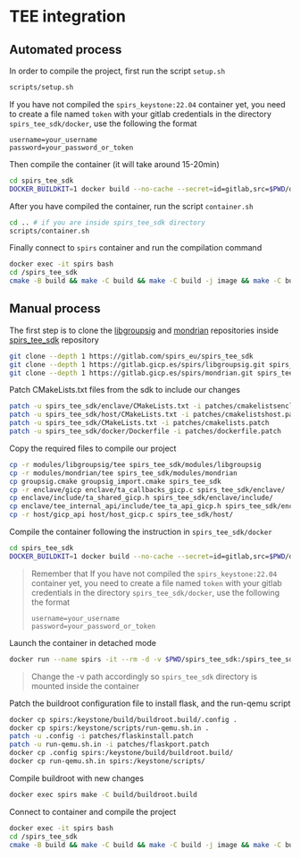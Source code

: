 # TEE integration
## Automated process
In order to compile the project, first run the script `setup.sh`

```bash
scripts/setup.sh
```

If you have not compiled the `spirs_keystone:22.04` container yet, you need
to create a file named `token` with your gitlab credentials in the directory `spirs_tee_sdk/docker`,
use the following the format

```
username=your_username
password=your_password_or_token
```

Then compile the container (it will take around 15-20min)

```bash
cd spirs_tee_sdk
DOCKER_BUILDKIT=1 docker build --no-cache --secret=id=gitlab,src=$PWD/docker/token -f docker/Dockerfile -t spirs_keystone:22.04 .
```

After you have compiled the container, run the script `container.sh`

```bash
cd .. # if you are inside spirs_tee_sdk directory
scripts/container.sh
```

Finally connect to `spirs` container and run the compilation command

```bash
docker exec -it spirs bash
cd /spirs_tee_sdk
cmake -B build && make -C build && make -C build -j image && make -C build -j qemu
```

## Manual process
The first step is to clone the
[libgroupsig](https://gitlab.gicp.es/spirs/libgroupsig.git) and
[mondrian](https://gitlab.gicp.es/spirs/mondrian.git) repositories
inside [spirs_tee_sdk](https://gitlab.com/spirs_eu/spirs_tee_sdk) repository

```bash
git clone --depth 1 https://gitlab.com/spirs_eu/spirs_tee_sdk
git clone --depth 1 https://gitlab.gicp.es/spirs/libgroupsig.git spirs_tee_sdk/modules/libgroupsig
git clone --depth 1 https://gitlab.gicp.es/spirs/mondrian.git spirs_tee_sdk/modules/mondrian
```

Patch CMakeLists.txt files from the sdk to include our changes

```bash
patch -u spirs_tee_sdk/enclave/CMakeLists.txt -i patches/cmakelistsenclave.patch
patch -u spirs_tee_sdk/host/CMakeLists.txt -i patches/cmakelistshost.patch
patch -u spirs_tee_sdk/CMakeLists.txt -i patches/cmakelists.patch
patch -u spirs_tee_sdk/docker/Dockerfile -i patches/dockerfile.patch
```

Copy the required files to compile our project

```bash
cp -r modules/libgroupsig/tee spirs_tee_sdk/modules/libgroupsig
cp -r modules/mondrian/tee spirs_tee_sdk/modules/mondrian
cp groupsig.cmake groupsig_import.cmake spirs_tee_sdk
cp -r enclave/gicp enclave/ta_callbacks_gicp.c spirs_tee_sdk/enclave/
cp enclave/include/ta_shared_gicp.h spirs_tee_sdk/enclave/include/
cp enclave/tee_internal_api/include/tee_ta_api_gicp.h spirs_tee_sdk/enclave/tee_internal_api/include/
cp -r host/gicp_api host/host_gicp.c spirs_tee_sdk/host/
```

Compile the container following the instruction in `spirs_tee_sdk/docker`

```bash
cd spirs_tee_sdk
DOCKER_BUILDKIT=1 docker build --no-cache --secret=id=gitlab,src=$PWD/docker/token -f docker/Dockerfile -t spirs_keystone:22.04 .
```
> Remember that If you have not compiled the `spirs_keystone:22.04` container yet, you need
> to create a file named `token` with your gitlab credentials in the directory `spirs_tee_sdk/docker`,
> use the following the format
> ```
> username=your_username
> password=your_password_or_token
> ```

Launch the container in detached mode

```bash
docker run --name spirs -it --rm -d -v $PWD/spirs_tee_sdk:/spirs_tee_sdk spirs_keystone:22.04
```

> Change the -v path accordingly so `spirs_tee_sdk` directory is mounted inside the container

Patch the buildroot configuration file to install flask, and the run-qemu script

```bash
docker cp spirs:/keystone/build/buildroot.build/.config .
docker cp spirs:/keystone/scripts/run-qemu.sh.in .
patch -u .config -i patches/flaskinstall.patch
patch -u run-qemu.sh.in -i patches/flaskport.patch
docker cp .config spirs:/keystone/build/buildroot.build/
docker cp run-qemu.sh.in spirs:/keystone/scripts/
```

Compile buildroot with new changes

```bash
docker exec spirs make -C build/buildroot.build
```

Connect to container and compile the project

```bash
docker exec -it spirs bash
cd /spirs_tee_sdk
cmake -B build && make -C build && make -C build -j image && make -C build -j qemu
```
